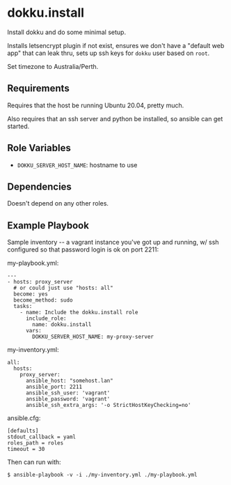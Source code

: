 dokku.install
=========

Install dokku and do some minimal setup.

Installs letsencrypt plugin if not exist, ensures we don't have a
"default web app" that can leak thru, sets up ssh keys for `dokku`
user based on `root`.

Set timezone to Australia/Perth.

Requirements
------------

Requires that the host be running Ubuntu 20.04, pretty much.

Also requires that an ssh server and python be installed,
so ansible can get started.

Role Variables
--------------

- `DOKKU_SERVER_HOST_NAME`: hostname to use

Dependencies
------------

Doesn't depend on any other roles.

Example Playbook
----------------

Sample inventory -- a vagrant instance you've got up and running, w/ ssh
configured so that password login is ok on port 2211:

my-playbook.yml:

```
---
- hosts: proxy_server
  # or could just use "hosts: all"
  become: yes
  become_method: sudo
  tasks:
    - name: Include the dokku.install role
      include_role:
        name: dokku.install
      vars:
        DOKKU_SERVER_HOST_NAME: my-proxy-server
```

my-inventory.yml:

```
all:
  hosts:
    proxy_server:
      ansible_host: "somehost.lan"
      ansible_port: 2211
      ansible_ssh_user: 'vagrant'
      ansible_password: 'vagrant'
      ansible_ssh_extra_args: '-o StrictHostKeyChecking=no'
```

ansible.cfg:

```
[defaults]
stdout_callback = yaml
roles_path = roles
timeout = 30
```

Then can run with:

```
$ ansible-playbook -v -i ./my-inventory.yml ./my-playbook.yml
```


<!--
  vim: tw=72 :
-->
